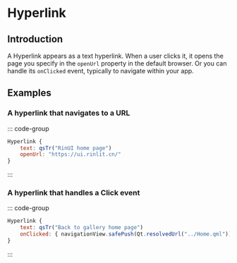 # Hyperlink

## Introduction

<mcurl name="Hyperlink" url="https://learn.microsoft.com/en-us/windows/apps/design/controls/hyperlinks"></mcurl>

A Hyperlink appears as a text hyperlink. When a user clicks it, it opens the page you specify in the `openUrl` property in the default browser. Or you can handle its `onClicked` event, typically to navigate within your app.

## Examples

### A hyperlink that navigates to a URL

::: code-group

```qml
Hyperlink {
    text: qsTr("RinUI home page")
    openUrl: "https://ui.rinlit.cn/"
}
```

:::

### A hyperlink that handles a Click event

::: code-group

```qml
Hyperlink {
    text: qsTr("Back to gallery home page")
    onClicked: { navigationView.safePush(Qt.resolvedUrl("../Home.qml")) }
}
```

:::